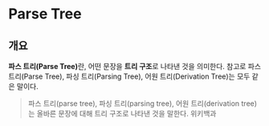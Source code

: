 # Parse Tree

## 개요

<p> <b> 파스 트리(Parse Tree)</b>란, 어떤 문장을 <b>트리 구조</b>로 나타낸 것을 의미한다. 참고로 파스 트리(Parse Tree), 파싱 트리(Parsing Tree), 어원 트리(Derivation Tree)는 모두 같은 말이다.</p>

>파스 트리(parse tree), 파싱 트리(parsing tree), 어원 트리(derivation tree)는 올바른 문장에 대해 트리 구조로 나타낸 것을 말한다.
<o> 위키백과 </p>

